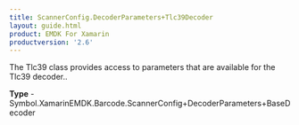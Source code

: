 ```yaml
---
title: ScannerConfig.DecoderParameters+Tlc39Decoder
layout: guide.html
product: EMDK For Xamarin 
productversion: '2.6' 
---
```

The Tlc39 class provides access to parameters that are available for the Tlc39 decoder..

**Type** - Symbol.XamarinEMDK.Barcode.ScannerConfig+DecoderParameters+BaseDecoder

